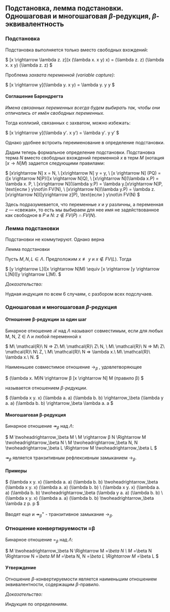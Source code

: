 ## Подстановка, лемма подстановки. Одношаговая и многошаговая $\beta$-редукция, $\beta$-эквивалентность

### Подстановка

Подстановка выполняется только вместо свободных вхождений:

$
[x \rightarrow  \lambda z. z](x (\lambda x. x y) x) = (\lambda z. z) (\lambda x. x y) (\lambda z. z)
$

Проблема _захвата переменной (variable capture)_:

$
[x \rightarrow  y](\lambda y. x y) = \lambda y. y y
$

#### Соглашение Барендрегта

_Имена связанных переменных всегда будем выбирать так, чтобы они отличались от имён свободных переменных._

Тогда коллизий, связанных с захватом, можно избежать:

$
[x \rightarrow  y](\lambda y′. x y′) = \lambda y′. y y′
$

Однако удобнее встроить переименование в определение подстановки.

Дадим теперь формальное определение подстановки. Подстановка терма $N$ вместо свободных вхождений переменной $x$ в терм $M$ (нотация $[x \rightarrow  N] M)$ задается следующими правилами:

$
[x\rightarrow N] x = N, \\
[x\rightarrow N] y = y, \\
[x \rightarrow  N] (PQ) = ([x \rightarrow  N]P)([x \rightarrow  N]Q), \\
[x\rightarrow N](\lambda x.P) = \lambda x. P, \\
[x\rightarrow N](\lambda y.P) = \lambda y.[x\rightarrow N]P, \text{если } y\not\in FV(N), \\
[x\rightarrow N](\lambda y.P) = \lambda z.[x\rightarrow N]([y\rightarrow z]P), \text{если } y\not\in FV(N)
$

Здесь подразумевается, что переменные $x$ и $y$ различны, а переменная $z$ — «свежая», то есть мы выбираем для нее имя не задействованное как свободное в $P$ и $N$: $z \not\in FV(P) \cap FV(N)$.

### Лемма подстановки

Подстановки не коммутируют. Однако верна

Лемма подстановки

Пусть $M, N, L\in \Lambda$. Предположим $x \not \equiv y$ и $x \not\in FV(L)$. Тогда

$
[y \rightarrow  L]([x \rightarrow  N]M) \equiv [x \rightarrow  [y \rightarrow  L]N]([y \rightarrow  L]M).
$

_Доказательство:_

Нудная индукция по всем 6 случаям, с разбором всех подслучаев.

### Одношаговая и многошаговая $\beta$-редукция

#### Отношение β-редукции за один шаг

Бинарное отношение $\mathcal{R}$ над $\Lambda$ называют совместимым, если для любых M, N, Z ∈ Λ и любой переменной x

$
M\ \mathcal{R}\ N ⇒ Z\ M\ \mathcal{R}\ Z\ N, \\
M\ \mathcal{R}\ N ⇒ M\ Z\ \mathcal{R}\ N\ Z, \\
M\ \mathcal{R}\ N ⇒ \lambda x.\ M\ \mathcal{R}\ \lambda x.\ N.
$

Наименьшее совместимое отношение $\rightarrow_\beta$ , удовлетворяющее

$
(\lambda x. M)N \rightarrow β [x \rightarrow  N] M (правило β)
$

называется отношением $\beta$-_редукции_.

$
(\lambda  x y. x) (\lambda a. a) (\lambda  b. b) \rightarrow_\beta (\lambda  y a. a) (\lambda  b. b) \rightarrow_\beta \lambda  a. a
$

#### Многошаговая β-редукция

Бинарное отношение $\twoheadrightarrow_\beta$ над $\Lambda$:

$
M \twoheadrightarrow_\beta M \\
M \rightarrow β N \Rightarrow M \twoheadrightarrow_\beta N \\
M \twoheadrightarrow_\beta N, N \twoheadrightarrow_\beta L \Rightarrow M \twoheadrightarrow_\beta L
$

$\twoheadrightarrow_\beta$ является транзитивным рефлексивным замыканием $\rightarrow_\beta$.

#### Примеры

$
(\lambda  x y. x) (\lambda a. a) (\lambda  b. b) \twoheadrightarrow_\beta (\lambda  x y. x) (\lambda a. a) (\lambda  b. b) \\
(\lambda  x y. x) (\lambda a. a) (\lambda  b. b) \twoheadrightarrow_\beta (\lambda  y a. a) (\lambda  b. b) \\
(\lambda  x y. x) (\lambda a. a) (\lambda  b. b) \twoheadrightarrow_\beta \lambda  z p. p
$

Вводят еще и $\twoheadrightarrow_\beta^+$ - транзитивное замыкание $\rightarrow_\beta$.

### Отношение конвертируемости =β

Бинарное отношение $=_\beta$ над $\Lambda$:

$
M \twoheadrightarrow_\beta N \Rightarrow M =_\beta N \\
M =_\beta N \Rightarrow N =_\beta M
M =_\beta N, N =_\beta L \Rightarrow M =_\beta L
$

#### Утверждение

Отношение $\beta$-конвертируемости является наименьшим отношением эквивалентности, содержащим $\beta$-правило.

_Доказательство:_

Индукция по определениям.
